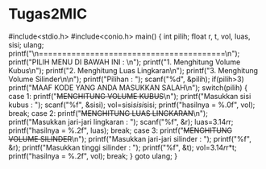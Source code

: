 Tugas2MIC
=========
#include<stdio.h>
#include<conio.h>
main()
{
   int pilih;
   float r, t, vol, luas, sisi;
   ulang;
   printf("\n========================================\n");
   printf("PILIH MENU DI BAWAH INI : \n");
   printf("1. Menghitung Volume Kubus\n");
   printf("2. Menghitung Luas Lingkaran\n");
   printf("3. Menghitung Volume Silinder\n\n");
   printf("Pilihan : ");
   scanf("%d", &pilih);
      if(pilih>3)
      printf("MAAF KODE YANG ANDA MASUKKAN SALAH\n");
   switch(pilih)
   {
   case 1:
   printf("~~~~MENGHITUNG VOLUME KUBUS~~~~\n");
   printf("Masukkan sisi kubus : ");
   scanf("%f", &sisi);
   vol=sisi*sisi*sisi;
   printf("hasilnya = %.0f", vol);
   break;
      case 2:
      printf("~~~~MENGHITUNG LUAS LINGKARAN~~~~\n");
      printf("Masukkan jari-jari lingkaran : ");
      scanf("%f", &r);
      luas=3.14*r*r;
      printf("hasilnya = %.2f", luas);
      break;
         case 3:
         printf("~~~~MENGHITUNG VOLUME SILINDER~~~~\n");
         printf("Masukkan jari-jari silinder : ");
         printf("%f", &r);
         printf("Masukkan tinggi silinder : ");
         printf("%f", &t);
         vol=3.14*r*r*t;
         printf("hasilnya = %.2f", vol);
         break;
   }
   goto ulang;
}
